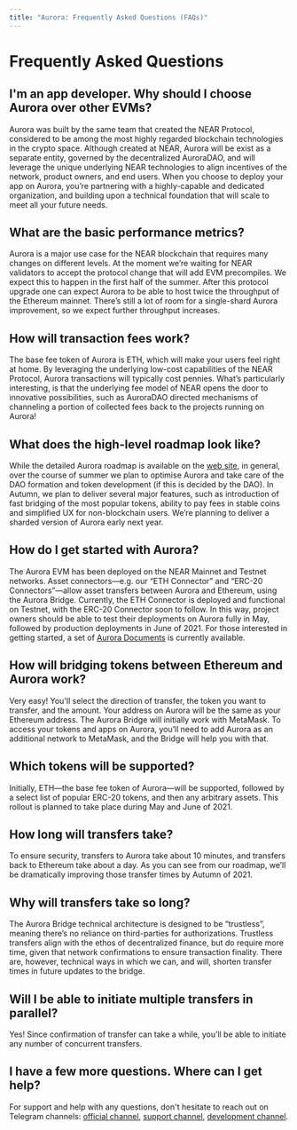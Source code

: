 ```yaml
---
title: "Aurora: Frequently Asked Questions (FAQs)"
---
```


# Frequently Asked Questions

## I'm an app developer. Why should I choose Aurora over other EVMs?

Aurora was built by the same team that created the NEAR Protocol, considered to be among the most highly regarded blockchain technologies in the crypto space.
Although created at NEAR, Aurora will be exist as a separate entity, governed by the decentralized AuroraDAO, and will leverage the unique underlying NEAR technologies to
align incentives of the network, product owners, and end users.
When you choose to deploy your app on Aurora, you’re partnering with a highly-capable and dedicated organization, and
building upon a technical foundation that will scale to meet all your future needs.

## What are the basic performance metrics?

Aurora is a major use case for the NEAR blockchain that requires many changes on different levels.
At the moment we’re waiting for NEAR validators to accept the protocol change that will add EVM precompiles.
We expect this to happen in the first half of the summer.
After this protocol upgrade one can expect Aurora to be able to host twice the throughput of the Ethereum mainnet.
There’s still a lot of room for a single-shard Aurora improvement, so we expect further throughput increases.

## How will transaction fees work?

The base fee token of Aurora is ETH, which will make your users feel right at home.
By leveraging the underlying low-cost capabilities of the NEAR Protocol, Aurora transactions will typically cost pennies.
What’s particularly interesting, is that the underlying fee model of NEAR opens the door to innovative possibilities, such as
AuroraDAO directed mechanisms of channeling a portion of collected fees back to the projects running on Aurora!

## What does the high-level roadmap look like?

While the detailed Aurora roadmap is available on the [web site], in general,
over the course of summer we plan to optimise Aurora and take care of the DAO formation and token development (if this is decided by the DAO).
In Autumn, we plan to deliver several major features, such as introduction of fast bridging of the most popular tokens,
ability to pay fees in stable coins and simplified UX for non-blockchain users. We’re planning to deliver a sharded version of Aurora early next year.

[web site]:  https://aurora.dev/about

## How do I get started with Aurora?

The Aurora EVM has been deployed on the NEAR Mainnet and Testnet networks.
Asset connectors—e.g. our “ETH Connector” and “ERC-20 Connectors”—allow asset transfers between Aurora and Ethereum, using the Aurora Bridge.
Currently, the ETH Connector is deployed and functional on Testnet, with the ERC-20 Connector soon to follow.
In this way, project owners should be able to test their deployments on Aurora fully in May, followed by production deployments in June of 2021.
For those interested in getting started, a set of [Aurora Documents] is currently available.

[Aurora Documents]: https://doc.aurora.dev/

## How will bridging tokens between Ethereum and Aurora work?

Very easy! You'll select the direction of transfer, the token you want to transfer, and the amount.
Your address on Aurora will be the same as your Ethereum address. The Aurora Bridge will initially work with MetaMask.
To access your tokens and apps on Aurora, you’ll need to add Aurora as an additional network to MetaMask, and the Bridge will help you with that.

## Which tokens will be supported?

Initially, ETH—the base fee token of Aurora—will be supported, followed by a select list of popular ERC-20 tokens, and then any arbitrary assets.
This rollout is planned to take place during May and June of 2021.

## How long will transfers take?

To ensure security, transfers to Aurora take about 10 minutes, and transfers back to Ethereum take about a day.
As you can see from our roadmap, we’ll be dramatically improving those transfer times by Autumn of 2021.

## Why will transfers take so long?

The Aurora Bridge technical architecture is designed to be “trustless”, meaning there’s no reliance on third-parties for authorizations.
Trustless transfers align with the ethos of decentralized finance, but do require more time, given that network confirmations to ensure transaction finality.
There are, however, technical ways in which we can, and will, shorten transfer times in future updates to the bridge.

## Will I be able to initiate multiple transfers in parallel?

Yes! Since confirmation of transfer can take a while, you’ll be able to initiate any number of concurrent transfers.

## I have a few more questions. Where can I get help?

For support and help with any questions, don't hesitate to reach out on Telegram channels: [official channel], [support channel], [development channel].

[official channel]:    https://t.me/auroraisnear
[support channel]:     https://t.me/auroraisnearsupport
[development channel]: https://t.me/auroraisneardev
